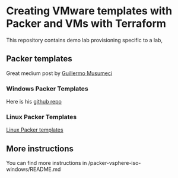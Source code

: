 # Creating VMware templates with Packer and VMs with Terraform
This repository contains demo lab provisioning specific to a lab, 

## Packer templates
Great medium post by [Guillermo Musumeci](https://medium.com/@gmusumeci/how-to-use-packer-to-build-a-windows-server-template-for-vmware-vsphere-3bc0dc9852ed)

### Windows Packer Templates
Here is his [github repo](https://github.com/guillermo-musumeci/packer-vsphere-iso-windows)

### Linux Packer Templates
[Linux Packer templates](https://github.com/guillermo-musumeci/packer-vsphere-iso-linux)

## More instructions
You can find more instructions in /packer-vsphere-iso-windows/README.md